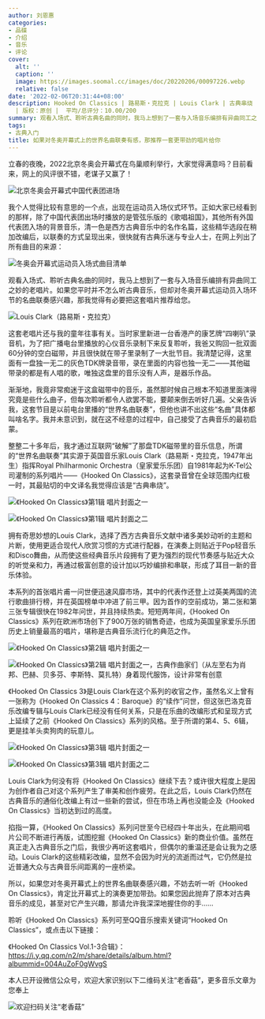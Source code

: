 ```yaml
---
author: 刘恩惠
categories:
- 品碟
- 介绍
- 音乐
- 评论
cover:
  alt: ''
  caption: ''
  image: https://images.soomal.cc/images/doc/20220206/00097226.webp
  relative: false
date: '2022-02-06T20:31:44+08:00'
description: Hooked On Classics | 路易斯・克拉克 | Louis Clark | 古典串烧 | 源自：www.soomal.com
  | 版权：原创 |  平均/总评分：10.00/200
summary: 观看入场式、聆听古典名曲的同时，我马上想到了一套与入场音乐编排有异曲同工之妙的老唱片。如果您平时并不怎么听古典音乐，但却对冬奥开幕式运动员入场环节的名曲联奏感兴趣，那我觉得有必要把这套唱片推荐给您。
tags:
- 古典入门
title: 如果对冬奥开幕式上的世界名曲联奏有感，那推荐一套更带劲的唱片给你
---
```


立春的夜晚，2022北京冬奥会开幕式在鸟巢顺利举行，大家觉得满意吗？目前看来，网上的风评很不错，老谋子又赢了！

![北京冬奥会开幕式中国代表团进场](https://images.soomal.cc/images/doc/20220206/00097226.webp)





我个人觉得比较有意思的一个点，出现在运动员入场仪式环节。正如大家已经看到的那样，除了中国代表团出场时播放的是管弦乐版的《歌唱祖国》，其他所有外国代表团入场的背景音乐，清一色是西方古典音乐中的名作名篇，这些精华选段在稍加改编后，以联奏的方式呈现出来，很快就有古典乐迷与专业人士，在网上列出了所有曲目的来源：

![冬奥会开幕式运动员入场式曲目清单](https://images.soomal.cc/images/doc/20220206/00097227.webp)





观看入场式、聆听古典名曲的同时，我马上想到了一套与入场音乐编排有异曲同工之妙的老唱片。如果您平时并不怎么听古典音乐，但却对冬奥开幕式运动员入场环节的名曲联奏感兴趣，那我觉得有必要把这套唱片推荐给您。

![Louis Clark（路易斯・克拉克）](https://images.soomal.cc/images/doc/20220206/00097234_01.webp)





这套老唱片还与我的童年往事有关。当时家里新进一台香港产的康艺牌“四喇叭”录音机，为了把广播电台里播放的心仪音乐录制下来反复聆听，我爸又购回一批双面60分钟的空白磁带，并且很快就在带子里录制了一大批节目。我清楚记得，这里面有一盘独一无二的灰色TDK牌录音带，录在里面的内容也独一无二――其他磁带录的都是有人唱的歌，唯独这盘里的音乐没有人声，是器乐作品。

渐渐地，我竟非常痴迷于这盒磁带中的音乐，虽然那时候自己根本不知道里面演得究竟是些什么曲子，但每次聆听都令人欲罢不能，要颠来倒去听好几遍。父亲告诉我，这套节目是以前电台里播的“世界名曲联奏”，但他也讲不出这些“名曲”具体都叫啥名字。我并未意识到，就在这不经意的过程中，自己接受了古典音乐的最初启蒙。

整整二十多年后，我才通过互联网“破解”了那盘TDK磁带里的音乐信息，所谓的“世界名曲联奏”其实源于英国音乐家Louis Clark（路易斯・克拉克，1947年出生）指挥Royal Philharmonic Orchestra（皇家爱乐乐团）自1981年起为K-Tel公司灌制的系列唱片――《Hooked On Classics》，这套录音曾在全球范围内红极一时，其最贴切的中文译名我觉得应该是“古典串烧”。

![《Hooked On Classics》第1辑 唱片封面之一](https://images.soomal.cc/images/doc/20220206/00097228_01.webp)




![《Hooked On Classics》第1辑 唱片封面之二](https://images.soomal.cc/images/doc/20220206/00097229_01.webp)





拥有奇思妙想的Louis Clark，选择了西方古典音乐文献中诸多美妙动听的主题和片断，使用更适合现代人欣赏习惯的方式进行配器，在演奏上则贴近于Pop轻音乐和Disco舞曲，从而使这些经典音乐片段拥有了更为强烈的现代节奏感与贴近大众的听觉亲和力，再通过极富创意的设计加以巧妙编排和串联，形成了耳目一新的音乐体验。

本系列的首张唱片甫一问世便迅速风靡市场，其中的代表作还登上过英美两国的流行歌曲排行榜，并在英国榜单中冲进了前三甲。因为首作的空前成功，第二张和第三张专辑很快在1982年问世，并且持续热卖。短短两年间，《Hooked On Classics》系列在欧洲市场创下了900万张的销售奇迹，也成为英国皇家爱乐乐团历史上销量最高的唱片，堪称是古典音乐流行化的典范之作。

![《Hooked On Classics》第2辑 唱片封面之一](https://images.soomal.cc/images/doc/20220206/00097230_01.webp)




![《Hooked On Classics》第2辑 唱片封面之一，古典作曲家们（从左至右为肖邦、巴赫、贝多芬、李斯特、莫扎特）身着现代服饰，设计非常有创意](https://images.soomal.cc/images/doc/20220206/00097231_01.webp)





《Hooked On Classics 3》是Louis Clark在这个系列的收官之作，虽然名义上曾有一张称为《Hooked On Classics 4：Baroque》的“续作”问世，但这张巴洛克音乐改编专辑与Louis Clark已经没有任何关系，只是在乐曲的改编形式和呈现方式上延续了之前《Hooked On Classics》系列的风格。至于所谓的第4、5、6辑，更是挂羊头卖狗肉的玩意儿。

![《Hooked On Classics》第3辑 唱片封面之一](https://images.soomal.cc/images/doc/20220206/00097232_01.webp)




![《Hooked On Classics》第3辑 唱片封面之二](https://images.soomal.cc/images/doc/20220206/00097233_01.webp)





Louis Clark为何没有将《Hooked On Classics》继续下去？或许很大程度上是因为创作者自己对这个系列产生了审美和创作疲劳。在此之后，Louis Clark仍然在古典音乐的通俗化改编上有过一些新的尝试，但在市场上再也没能企及《Hooked On Classics》当初达到过的高度。

掐指一算，《Hooked On Classics》系列问世至今已经四十年出头，在此期间唱片公司不断进行再版，试图挖掘《Hooked On Classics》新的商业价值。虽然在真正走入古典音乐之门后，我很少再听这套唱片，但偶尔的重温还是会让我为之感动。Louis Clark的这些精彩改编，显然不会因为时光的流逝而过气，它仍然是拉近普通大众与古典音乐间距离的一座桥梁。

所以，如果您对冬奥开幕式上的世界名曲联奏感兴趣，不妨去听一听《Hooked On Classics》，肯定比开幕式上的演奏更加带劲。如果您因此抛弃了原本对古典音乐的成见，甚至对它产生兴趣，那请允许我深深地握住你的手……

聆听《Hooked On Classics》系列可至QQ音乐搜索关键词“Hooked On Classics”，或点击以下链接：


《Hooked On Classics Vol.1-3合辑》：https://i.y.qq.com/n2/m/share/details/album.html?albummid=004AuZoF0gWvgS



本人已开设微信公众号，欢迎大家识别以下二维码关注“老香菇”，更多音乐文章为您奉上

![欢迎扫码关注“老香菇”](https://images.soomal.cc/images/doc/20211231/00096962.webp)